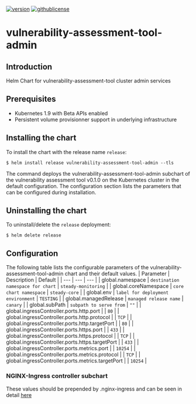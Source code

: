 
[![version](https://img.shields.io/badge/version-v0.1.0-brightgreen.svg)](https://shields.io/) [![githublicense](https://img.shields.io/badge/license-Apache_2.0-blue.svg)](https://shields.io/)

# vulnerability-assessment-tool-admin

## Introduction
Helm Chart for vulnerability-assessment-tool cluster admin services

## Prerequisites
- Kubernetes 1.9 with Beta APIs enabled
- Persistent volume provisionner support in underlying infrastructure

## Installing the chart
To install the chart with the release name `release`:
```console
$ helm install release vulnerability-assessment-tool-admin --tls
```

The command deploys the vulnerability-assessment-tool-admin subchart of the vulnerability assessment tool v0.1.0
on the Kubernetes cluster in the default configuration. The configuration section lists
the parameters that can be configured during installation.

## Uninstalling the chart
To uninstall/delete the `release` deployment:
```console
$ helm delete release
```

## Configuration
The following table lists the configurable parameters of the vulnerability-assessment-tool-admin chart and their default values.
| Parameter | Description | Default |
| --- | --- | --- |
| global.namespace | `destination namespace for chart` | `steady-monitoring` |
| global.coreNamespace | `core chart namespace` | `steady-core` |
| global.env | `label for deployment environment` | `TESTING` |
| global.managedRelease | `managed release name` | `canary` |
| global.subPath | `subpath to serve from` | `""` |
| global.ingressController.ports.http.port |  | `80` |
| global.ingressController.ports.http.protocol |  | `TCP` |
| global.ingressController.ports.http.targetPort |  | `80` |
| global.ingressController.ports.https.port |  | `433` |
| global.ingressController.ports.https.protocol |  | `TCP` |
| global.ingressController.ports.https.targetPort |  | `433` |
| global.ingressController.ports.metrics.port |  | `10254` |
| global.ingressController.ports.metrics.protocol |  | `TCP` |
| global.ingressController.ports.metrics.targetPort |  | `10254` |


### NGINX-Ingress controller subchart
These values should be prepended by .nginx-ingress and can be seen in detail [here](charts/nginx-ingress/README.md)
